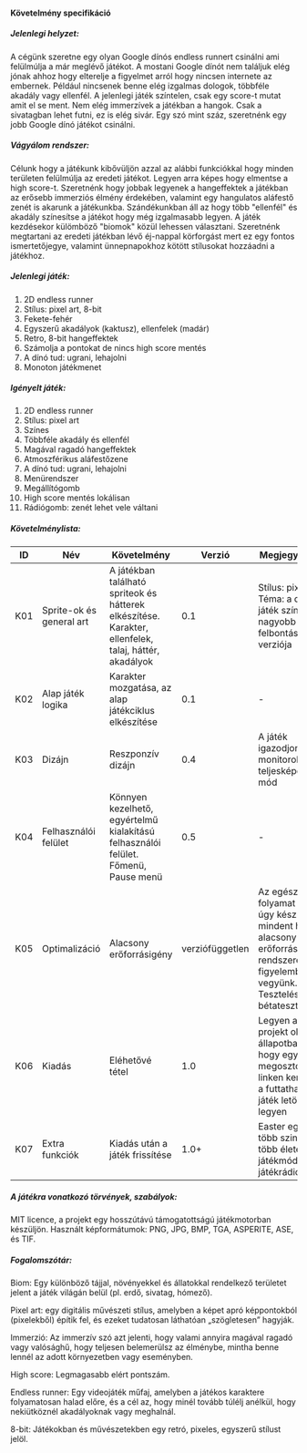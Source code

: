 #### Követelmény specifikáció

##### Jelenlegi helyzet: 
A cégünk szeretne egy olyan Google dínós endless runnert csinálni ami felülmúlja a már meglévő játékot. A mostani Google dínót nem találjuk elég jónak ahhoz hogy elterelje a figyelmet arról hogy nincsen internete az embernek. Például nincsenek benne elég izgalmas dologok, többféle akadály vagy ellenfél. A jelenlegi játék színtelen, csak egy score-t mutat amit el se ment. Nem elég immerzívek a játékban a hangok. Csak a sivatagban lehet futni, ez is elég sivár. Egy szó mint száz, szeretnénk egy jobb Google dínó játékot csinálni.

##### Vágyálom rendszer:
Célunk hogy a játékunk kibővüljön azzal az alábbi funkciókkal hogy minden területen felülmúlja az eredeti játékot. Legyen arra képes hogy elmentse a high score-t. Szeretnénk hogy jobbak legyenek a hangeffektek a játékban az erősebb immerziós élmény érdekében, valamint egy hangulatos aláfestő zenét is akarunk a játékunkba. Szándékunkban áll az hogy több "ellenfél" és akadály színesítse a játékot hogy még izgalmasabb legyen. A játék kezdésekor külömböző "biomok" közül lehessen választani. Szeretnénk megtartani az eredeti játékban lévő éj-nappal körforgást mert ez egy fontos ismertetőjegye, valamint ünnepnapokhoz kötött stílusokat hozzáadni a játékhoz. 

##### Jelenlegi játék:
1. 2D endless runner
2. Stílus: pixel art, 8-bit
3. Fekete-fehér
4. Egyszerű akadályok (kaktusz), ellenfelek (madár)
5. Retro, 8-bit hangeffektek
6. Számolja a pontokat de nincs high score mentés
7. A dínó tud: ugrani, lehajolni
8. Monoton játékmenet

##### Igényelt játék:
1. 2D endless runner
2. Stílus: pixel art
3. Színes
4. Többféle akadály és ellenfél
5. Magával ragadó hangeffektek 
6. Atmoszférikus aláfestőzene
7. A dínó tud: ugrani, lehajolni
8. Menürendszer
9. Megállítógomb
10. High score mentés lokálisan
11. Rádiógomb: zenét lehet vele váltani

##### Követelménylista:

| ID | Név | Követelmény | Verzió | Megjegyzések |
|----------|----------|----------|----------|----------|
| K01 | Sprite-ok és general art | A játékban található spriteok és hátterek elkészítése. Karakter, ellenfelek, talaj, háttér, akadályok | 0.1 | Stílus: pixelart. Téma: a dínós játék színes és nagyobb felbontású verziója |
| K02 | Alap játék logika | Karakter mozgatása, az alap játékciklus elkészítése | 0.1 | - |
| K03 | Dizájn | Reszponzív dizájn | 0.4 | A játék igazodjon monitorokhoz, teljesképernyős mód |
| K04 | Felhasználói felület  | Könnyen kezelhető, egyértelmű kialakítású felhasználói felület. Főmenü, Pause menü | 0.5 | - |
| K05 | Optimalizáció | Alacsony erőforrásigény | verziófüggetlen | Az egész folyamat alatt úgy készíteni mindent hogy alacsony erőforrású rendszereket is figyelembe vegyünk. Tesztelés, bétatesztelés |
| K06 | Kiadás | Eléhetővé tétel | 1.0 | Legyen a projekt olyan állapotban, hogy egy megosztott linken keresztül a futtatható játék letölthető legyen |
| K07 | Extra funkciók | Kiadás után a játék frissítése | 1.0+ | Easter egg, több szintes, több életes játékmód, játékrádió |


##### A játékra vonatkozó törvények, szabályok:
MIT licence, a projekt egy hosszútávú támogatottságú játékmotorban készüljön. Használt képformátumok: PNG, JPG, BMP, TGA, ASPERITE, ASE, és TIF.

##### Fogalomszótár:
Biom: Egy különböző tájjal, növényekkel és állatokkal rendelkező területet jelent a játék világán belül (pl. erdő, sivatag, hómező).

Pixel art: egy digitális művészeti stílus, amelyben a képet apró képpontokból (pixelekből) építik fel, és ezeket tudatosan láthatóan „szögletesen” hagyják.

Immerzió: Az immerzív szó azt jelenti, hogy valami annyira magával ragadó vagy valósághű, hogy teljesen belemerülsz az élménybe, mintha benne lennél az adott környezetben vagy eseményben.

High score: Legmagasabb elért pontszám.

Endless runner: Egy videojáték műfaj, amelyben a játékos karaktere folyamatosan halad előre, és a cél az, hogy minél tovább túlélj anélkül, hogy nekiütköznél akadályoknak vagy meghalnál.

8-bit: Játékokban és művészetekben egy retró, pixeles, egyszerű stílust jelöl.